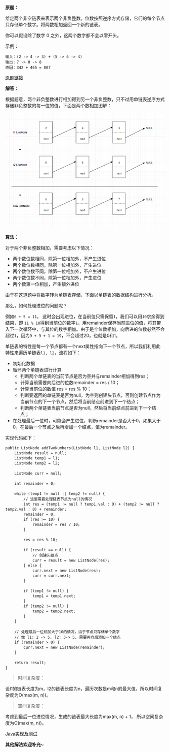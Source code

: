 **原题：**

给定两个非空链表来表示两个非负整数。位数按照逆序方式存储，它们的每个节点只存储单个数字。将两数相加返回一个新的链表。

你可以假设除了数字 0 之外，这两个数字都不会以零开头。

示例：

```
输入：(2 -> 4 -> 3) + (5 -> 6 -> 4)
输出：7 -> 0 -> 8
原因：342 + 465 = 807
```

[原题链接](https://leetcode-cn.com/problems/add-two-numbers/)

**解答：**

根据题意，两个非负整数进行相加得到另一个非负整数，只不过用单链表逆序方式存储非负整数的每一位的值，下面是两个数相加图解：

![image](https://github.com/ZZULI-TECH/interview/blob/master/images/leetcode/AddTwoNumbers.png?raw=true)


**算法：**

对于两个非负整数相加，需要考虑以下情况：

- 两个数位数相同，除第一位相加外，不产生进位
- 两个数位数相同，除第一位相加外，产生进位
- 两个数位数不同，除第一位相加外，不产生进位
- 两个数位数不同，除第一位相加外，产生进位
- 两个数第一位相加，产生额外进位

由于在这道题中将数字转为单链表存储，下面以单链表的数据结构进行分析。

那么，如何处理进位的问题呢？

例如`6 + 5 = 11`， 这时会出现进位，在当前位只需保留`1`，我们可以用`10`求余得到结果，即 `11 % 10`得到当前位的数字`1`。用remainder保存当前进位的值，将其带入下一次循环中，与其位的数字相加。由于是个位数相加，向后进的位数必然不会超过`1`，因为`9 + 9 + 1 = 19`，不会超过20，也就是0和1。

单链表的特性是每一个节点都有一个next属性指向下一个节点，所以我们利用此特性来遍历单链表`l1, l2`，流程如下：

- 初始化数据
- 循环两个单链表进行计算
    - 判断两个单链表的当前节点是否为空并与remainder相加得到res；
    - 计算当前需要向后进的位数remainder = res / 10；
    - 计算当前位的数值  res = res % 10；
    - 判断要返回的单链表是否为null，为空则创建头节点，否则创建节点作为当前节点的下一个节点，然后将当前结点前进到下一个结点；
    - 判断两个单链表当前节点是否为null，然后将当前结点前进到下一个结点；
- 在处理最后一位时，可能会产生进位，判断remainder是否大于0，如果大于0，在最后一个节点之后再增加一个结点，值为remainder。

实现代码如下：

```
public ListNode addTwoNumbers(ListNode l1, ListNode l2) {
    ListNode result = null;
    ListNode temp1 = l1;
    ListNode temp2 = l2;

    ListNode curr = null;

    int remainder = 0;

    while (temp1 != null || temp2 != null) {
        // 这里需要处理链表节点为null的情况
        int res = (temp1 != null ? temp1.val : 0) + (temp2 != null ? temp2.val : 0) + remainder;
        remainder = 0;
        if (res >= 10) {
            remainder = res / 10;
        }

        res = res % 10;

        if (result == null) {
            // 创建头结点
            curr = result = new ListNode(res);
        } else {
            curr.next = new ListNode(res);
            curr = curr.next;
        }

        if (temp1 != null) {
            temp1 = temp1.next;
        }
        if (temp2 != null) {
            temp2 = temp2.next;
        }
    }

    // 处理最后一位相加大于10的情况，由于节点只存储单个数字
    // 像 l1: 2 -> 5, l2: 3-> 5, 需要再向后添加一个结点
    if (remainder > 0) {
        curr.next = new ListNode(remainder);
    }

    return result;
}
```

> 时间复杂度：

设l1的链表长度为m，l2的链表长度为n，遍历次数是m和n的最大值，所以时间复杂度为O(max(m, n))。

> 空间复杂度：

考虑到最后一位进位情况，生成的链表最大长度为max(m, n) + 1， 所以空间复杂度为O(max(m, n))。

[Java实现及测试](https://github.com/ZZULI-TECH/leetcode-java/blob/master/src/me/mingshan/leetcode/AddTwoNumbers.java)

**其他解法欢迎补充~**
